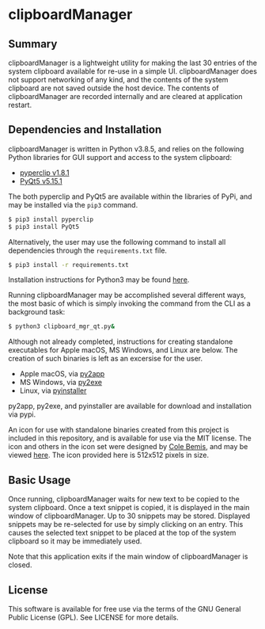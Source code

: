 # clipboardManager

## Summary
clipboardManager is a lightweight utility for making the last 30 entries of the
system clipboard available for re-use in a simple UI.  clipboardManager does not
support networking of any kind, and the contents of the system clipboard are not
saved outside the host device.  The contents of clipboardManager are recorded
internally and are cleared at application restart.

## Dependencies and Installation
clipboardManager is written in Python v3.8.5, and relies on the following Python
libraries for GUI
support and access to the system clipboard:

- [pyperclip v1.8.1](https://pypi.org/project/pyperclip/)
- [PyQt5 v5.15.1](https://pypi.org/project/PyQt5/)

The both pyperclip and PyQt5 are available within the libraries of PyPi, and may be
installed via the `pip3` command.

```bash
$ pip3 install pyperclip
$ pip3 install PyQt5
```

Alternatively, the user may use the following command to install all dependencies
through the `requirements.txt` file.

```bash
$ pip3 install -r requirements.txt
```

Installation instructions for Python3 may be found
[here](https://www.python.org/downloads/).

Running clipboardManager may be accomplished several different ways, the most basic
of which is simply invoking the command from the CLI as a background task:

```bash
$ python3 clipboard_mgr_qt.py&
```

Although not already completed, instructions for creating standalone executables for
Apple macOS, MS Windows, and Linux are below.  The creation of such binaries is left
as an excersise for the user.
- Apple macOS, via [py2app](https://py2app.readthedocs.io/en/latest/tutorial.html)
- MS Windows, via [py2exe](https://www.py2exe.org/index.cgi/Tutorial)
- Linux, via [pyinstaller](https://www.pyinstaller.org/)

py2app, py2exe, and pyinstaller are available for download and installation via pypi.

An icon for use with standalone binaries created from this project is included in
this repository, and is available for use via the MIT license.  The icon and others
in the icon set were designed by [Cole Bemis](https://colebemis.com/), and may be
viewed [here](https://www.iconfinder.com/icons/2561366/paperclip_icon).  The icon
provided here is 512x512 pixels in size.

## Basic Usage
Once running, clipboardManager waits for new text to be copied to the system
clipboard.  Once a text snippet is copied, it is displayed in the main window of
clipboardManager.  Up to 30 snippets may be stored.  Displayed snippets may be
re-selected for use by simply clicking on an entry.  This causes the selected text
snippet to be placed at the top of the system clipboard so it may be immediately
used.

Note that this application exits if the main window of clipboardManager is closed.

## License
This software is available for free use via the terms of the GNU General Public
License (GPL).  See LICENSE for more details.

